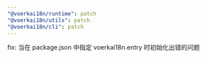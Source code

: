 ```yaml
---
"@voerkai18n/runtime": patch
"@voerkai18n/utils": patch
"@voerkai18n/cli": patch
---
```


fix: 当在 package.json 中指定 voerkai18n.entry 时初始化出错的问题
